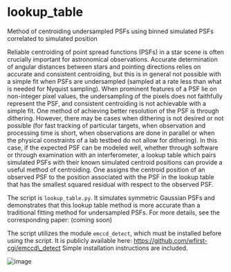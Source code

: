 # lookup_table
Method of centroiding undersampled PSFs using binned simulated PSFs correlated to simulated position

Reliable centroiding of point spread functions (PSFs) in a star scene is often crucially important for astronomical observations.  Accurate determination of angular distances between stars and pointing directions relies on accurate and consistent centroiding, but this is in general not possible with a simple fit when PSFs are undersampled (sampled at a rate less than what is needed for Nyquist sampling).  When prominent features of a PSF lie on non-integer pixel values, the undersampling of the pixels does not faithfully represent the PSF, and consistent centroiding is not achievable with a simple fit.  One method of achieving better resolution of the PSF is through dithering.  However, there may be cases when dithering is not desired or not possible (for fast tracking of particular targets, when observation and processing time is short, when observations are done in parallel or when the physical constraints of a lab testbed do not allow for dithering).  In this case, if the expected PSF can be modeled well, whether through software or through examination with an interferometer, a lookup table which pairs simulated PSFs with their known simulated centroid positions can provide a useful method of centroiding.  One assigns the centroid position of an observed PSF to the position associated with the PSF in the lookup table that has the smallest squared residual with respect to the observed PSF.

The script is `lookup_table.py`.  It simulates symmetric Gaussian PSFs and demonstrates that this lookup table method is more accurate than a traditional fitting method for undersampled PSFs.  For more details, see the corresponding paper:  (coming soon)

The script utilizes the module `emccd_detect`, which must be installed before using the script.  It is publicly available here:
 https://github.com/wfirst-cgi/emccd\_detect
Simple installation instructions are included. 

![image](https://github.com/kjl0025/lookup_table/assets/90057179/08614308-76fe-46d0-8703-17cb69e33cc4)
